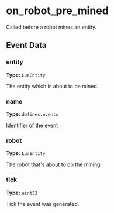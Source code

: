 # on_robot_pre_mined

Called before a robot mines an entity.

## Event Data

### entity

**Type:** `LuaEntity`

The entity which is about to be mined.

### name

**Type:** `defines.events`

Identifier of the event

### robot

**Type:** `LuaEntity`

The robot that's about to do the mining.

### tick

**Type:** `uint32`

Tick the event was generated.

